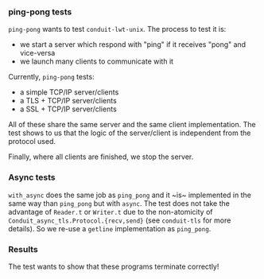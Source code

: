 ### ping-pong tests

`ping-pong` wants to test `conduit-lwt-unix`. The process to test it is:
- we start a server which respond with "ping" if it receives "pong" and vice-versa
- we launch many clients to communicate with it

Currently, `ping-pong` tests:
- a simple TCP/IP server/clients
- a TLS + TCP/IP server/clients
- a SSL + TCP/IP server/clients

All of these share the same server and the same client implementation. The test shows to
us that the logic of the server/client is independent from the protocol used.

Finally, where all clients are finished, we stop the server.

### Async tests

`with_async` does the same job as `ping_pong` and it ~is~ implemented in the same way than
`ping_pong` but with `async`. The test does not take the advantage of `Reader.t` or `Writer.t`
due to the non-atomicity of `Conduit_async_tls.Protocol.{recv,send}` (see `conduit-tls` for
more details). So we re-use a `getline` implementation as `ping_pong`.

### Results

The test wants to show that these programs terminate correctly!
